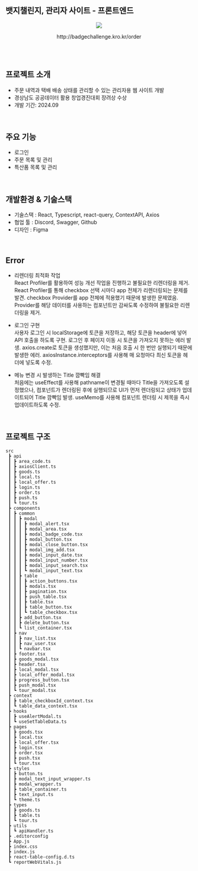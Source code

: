 ## 뱃지챌린지, 관리자 사이트 - 프론트엔드 

<div align=center> 
  <img src="https://github.com/user-attachments/assets/1e214685-e823-4c94-b16f-b1d4c2b740c4" >
  <p>http://badgechallenge.kro.kr/order</p>
</div>

<br>

<br>

   
## 프로젝트 소개 

- 주문 내역과 택배 배송 상태를 관리할 수 있는 관리자용 웹 사이트 개발 
- 경상남도 공공데이터 활용 창업경진대회 장려상 수상
- 개발 기간: 2024.09


<br>


## 주요 기능 

- 로그인
- 주문 목록 및 관리
- 특산품 목록 및 관리 

<br>



## 개발환경 & 기술스택 

- 기술스택 : React, Typescript, react-query, ContextAPI, Axios
- 협업 툴 : Discord, Swagger, Github
- 디자인 : Figma

<br>



## Error

- 리렌더링 최적화 작업 <br>
   React Profiler를 활용하여 성능 개선 작업을 진행하고 불필요한 리렌더링을 제거.
   React Profiler를 통해 checkbox 선택 시마다 app 전체가 리렌더링되는 문제를 발견. checkbox Provider를 app 전체에 적용했기 때문에 발생한 문제였음. Provider를 해당 데이터를 사용하는 컴포넌트만 감싸도록 수정하여 불필요한 리렌더링을 제거.

- 로그인 구현  <br>
   사용자 로그인 시 localStorage에 토큰을 저장하고, 해당 토큰을 header에 넣어 API 호출을 하도록 구현.
   로그인 후 페이지 이동 시 토큰을 가져오지 못하는 에러 발생.
   axios.create로 토큰을 생성했지만, 이는 처음 호출 시 한 번만 실행되기 때문에 발생한 에러.
   axiosInstance.interceptors를 사용해 매 요청마다 최신 토큰을 헤더에 넣도록 수정.

- 메뉴 변경 시 발생하는 Title 깜빡임 해결  <br>
   처음에는 useEffect를 사용해 pathname이 변경될 때마다 Title을 가져오도록 설정했으나, 컴포넌트가 렌더링된 후에 실행되므로 UI가 먼저 렌더링되고 상태가 업데이트되어 Title 깜빡임 발생.
   useMemo를 사용해 컴포넌트 렌더링 시 제목을 즉시 업데이트하도록 수정.

<br>

## 프로젝트 구조

```
src
 ┣ api
 ┃ ┣ area_code.ts
 ┃ ┣ axiosClient.ts
 ┃ ┣ goods.ts
 ┃ ┣ local.ts
 ┃ ┣ local_offer.ts
 ┃ ┣ login.ts
 ┃ ┣ order.ts
 ┃ ┣ push.ts
 ┃ ┗ tour.ts
 ┣ components
 ┃ ┣ common
 ┃ ┃ ┣ modal
 ┃ ┃ ┃ ┣ modal_alert.tsx
 ┃ ┃ ┃ ┣ modal_area.tsx
 ┃ ┃ ┃ ┣ modal_badge_code.tsx
 ┃ ┃ ┃ ┣ modal_button.tsx
 ┃ ┃ ┃ ┣ modal_close_button.tsx
 ┃ ┃ ┃ ┣ modal_img_add.tsx
 ┃ ┃ ┃ ┣ modal_input_date.tsx
 ┃ ┃ ┃ ┣ modal_input_number.tsx
 ┃ ┃ ┃ ┣ modal_input_search.tsx
 ┃ ┃ ┃ ┗ modal_input_text.tsx
 ┃ ┃ ┣ table
 ┃ ┃ ┃ ┣ action_buttons.tsx
 ┃ ┃ ┃ ┣ modals.tsx
 ┃ ┃ ┃ ┣ pagination.tsx
 ┃ ┃ ┃ ┣ push_table.tsx
 ┃ ┃ ┃ ┣ table.tsx
 ┃ ┃ ┃ ┣ table_button.tsx
 ┃ ┃ ┃ ┗ table_checkbox.tsx
 ┃ ┃ ┣ add_button.tsx
 ┃ ┃ ┣ delete_button.tsx
 ┃ ┃ ┗ list_container.tsx
 ┃ ┣ nav
 ┃ ┃ ┣ nav_list.tsx
 ┃ ┃ ┣ nav_user.tsx
 ┃ ┃ ┗ navbar.tsx
 ┃ ┣ footer.tsx
 ┃ ┣ goods_modal.tsx
 ┃ ┣ header.tsx
 ┃ ┣ local_modal.tsx
 ┃ ┣ local_offer_modal.tsx
 ┃ ┣ progress_button.tsx
 ┃ ┣ push_modal.tsx
 ┃ ┗ tour_modal.tsx
 ┣ context
 ┃ ┣ table_checkboxId_context.tsx
 ┃ ┗ table_data_context.tsx
 ┣ hooks
 ┃ ┣ useAlertModal.ts
 ┃ ┗ useSetTableData.ts
 ┣ pages
 ┃ ┣ goods.tsx
 ┃ ┣ local.tsx
 ┃ ┣ local_offer.tsx
 ┃ ┣ login.tsx
 ┃ ┣ order.tsx
 ┃ ┣ push.tsx
 ┃ ┗ tour.tsx
 ┣ styles
 ┃ ┣ button.ts
 ┃ ┣ modal_text_input_wrapper.ts
 ┃ ┣ modal_wrapper.ts
 ┃ ┣ table_container.ts
 ┃ ┣ text_input.ts
 ┃ ┗ theme.ts
 ┣ types
 ┃ ┣ goods.ts
 ┃ ┣ table.ts
 ┃ ┗ tour.ts
 ┣ utils
 ┃ ┗ apiHandler.ts
 ┣ .editorconfig
 ┣ App.js
 ┣ index.css
 ┣ index.js
 ┣ react-table-config.d.ts
 ┗ reportWebVitals.js



